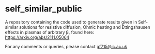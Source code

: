 # self_similar_public
A repository containing the code used to generate results given in Self-similar solutions for resistive diffusion, Ohmic heating and Ettingshausen effects in plasmas of arbitrary β, found here: https://arxiv.org/abs/2111.05064

For any comments or queries, please contact gf715@ic.ac.uk
